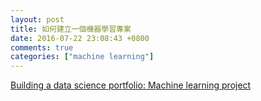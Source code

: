 ```yaml
---
layout: post
title: 如何建立一個機器學習專案
date: 2016-07-22 23:08:43 +0800
comments: true
categories: ["machine learning"]
---
```



<!-- more -->


[Building a data science portfolio: Machine learning project]

[Building a data science portfolio: Machine learning project]:https://www.dataquest.io/blog/data-science-portfolio-machine-learning/